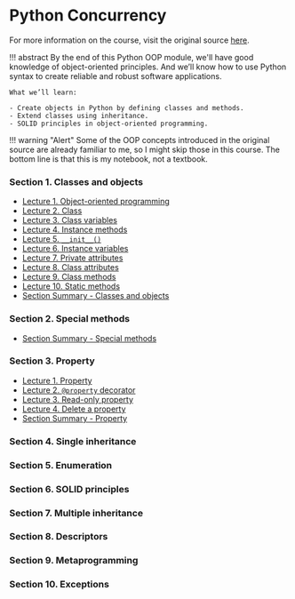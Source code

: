 # Python Concurrency

For more information on the course, visit the original source [here](https://www.pythontutorial.net/python-oop/).

!!! abstract
    By the end of this Python OOP module, we'll have good knowledge of object-oriented principles. And we’ll know how to use Python syntax to create reliable and robust software applications.

    What we’ll learn:

    - Create objects in Python by defining classes and methods.
    - Extend classes using inheritance.
    - SOLID principles in object-oriented programming.

!!! warning "Alert"
    Some of the OOP concepts introduced in the original source are already familiar to me, so I might skip those in this course. The bottom line is that this is my notebook, not a textbook.

### Section 1. Classes and objects

- [Lecture 1. Object-oriented programming](S01L01-Object-oriented-programming.md)
- [Lecture 2. Class](S01L02-Class.md)
- [Lecture 3. Class variables](S01L03-Class-variables.md)
- [Lecture 4. Instance methods](S01L04-Instance-methods.md)
- [Lecture 5. `__init__()`](S01L05-__init__.md)
- [Lecture 6. Instance variables](S01L06-Instance-variables.md)
- [Lecture 7. Private attributes](S01L07-Private-attributes.md)
- [Lecture 8. Class attributes](S01L08-Class-attributes.md)
- [Lecture 9. Class methods](S01L09-Class-methods.md)
- [Lecture 10. Static methods](S01L10-Static-methods.md)
- [Section Summary - Classes and objects]()

### Section 2. Special methods

- [Section Summary - Special methods](S02-Summary.md)

### Section 3. Property

- [Lecture 1. Property](S03L01-Property.md)
- [Lecture 2. `@property` decorator](S03L02-property-decorator.md)
- [Lecture 3. Read-only property]()
- [Lecture 4. Delete a property]()
- [Section Summary - Property]()

### Section 4. Single inheritance

### Section 5. Enumeration

### Section 6. SOLID principles

### Section 7. Multiple inheritance

### Section 8. Descriptors

### Section 9. Metaprogramming

### Section 10. Exceptions